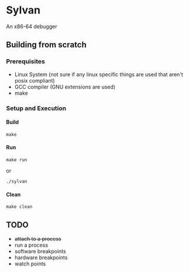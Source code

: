 # Sylvan

An x86-64 debugger

## Building from scratch

### Prerequisites

- Linux System (not sure if any linux specific things are used that aren't posix compliant)
- GCC compiler (GNU extensions are used)
- make

### Setup and Execution

#### Build

```make```

#### Run

```make run``` 
    
or

```./sylvan```

#### Clean

```make clean```

## TODO

- ~~attach to a process~~
- run a process
- software breakpoints
- hardware breakpoints
- watch points
